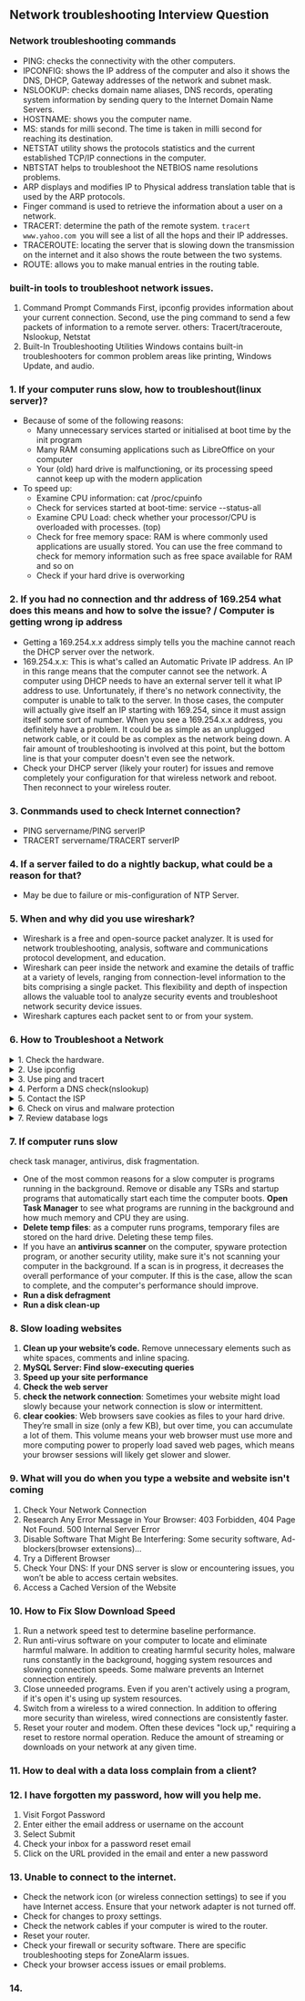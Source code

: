 ## Network troubleshooting Interview Question
### Network troubleshooting commands
* PING: checks the connectivity with the other computers.
* IPCONFIG: shows the IP address of the computer and also it shows the DNS, DHCP, Gateway addresses of the network and subnet mask.
* NSLOOKUP: checks domain name aliases, DNS records, operating system information by sending query to the Internet Domain Name Servers.
* HOSTNAME: shows you the computer name.
* MS: stands for milli second. The time is taken in milli second for reaching its destination.
* NETSTAT utility shows the protocols statistics and the current established TCP/IP connections in the computer.
* NBTSTAT helps to troubleshoot the NETBIOS name resolutions problems.
* ARP displays and modifies IP to Physical address translation table that is used by the ARP protocols.
* Finger command is used to retrieve the information about a user on a network.
* TRACERT: determine the path of the remote system. `tracert www.yahoo.com `you will see a list of all the hops and their IP addresses.
* TRACEROUTE: locating the server that is slowing down the transmission on the internet and it also shows the route between the two systems.
* ROUTE: allows you to make manual entries in the routing table.

### built-in tools to troubleshoot network issues.
1) Command Prompt Commands
First, ipconfig provides information about your current connection. Second, use the ping command to send a few packets of information to a remote server. others: Tracert/traceroute, Nslookup, Netstat
2) Built-In Troubleshooting Utilities
Windows contains built-in troubleshooters for common problem areas like printing, Windows Update, and audio. 
### 1. If your computer runs slow, how to troubleshout(linux server)?
* Because of some of the following reasons:
    * Many unnecessary services started or initialised at boot time by the init program
    * Many RAM consuming applications such as LibreOffice on your computer
    * Your (old) hard drive is malfunctioning, or its processing speed cannot keep up with the modern application
* To speed up:
    * Examine CPU information: cat /proc/cpuinfo
    * Check for services started at boot-time: service --status-all
    * Examine CPU Load: check whether your processor/CPU is overloaded with processes. (top)
    * Check for free memory space: RAM is where commonly used applications are usually stored. You can use the free command to check for memory information such as free space available for RAM and so on
    * Check if your hard drive is overworking
    
### 2. If you had no connection and thr address of 169.254 what does this means and how to solve the issue? / Computer is getting wrong ip address
* Getting a 169.254.x.x address simply tells you the machine cannot reach the DHCP server over the network.
* 169.254.x.x: This is what's called an Automatic Private IP address. An IP in this range means that the computer cannot see the network. A computer using DHCP needs to have an external server tell it what IP address to use. Unfortunately, if there's no network connectivity, the computer is unable to talk to the server. In those cases, the computer will actually give itself an IP starting with 169.254, since it must assign itself some sort of number. When you see a 169.254.x.x address, you definitely have a problem. It could be as simple as an unplugged network cable, or it could be as complex as the network being down. A fair amount of troubleshooting is involved at this point, but the bottom line is that your computer doesn't even see the network.
* Check your DHCP server (likely your router) for issues and remove completely your configuration for that wireless network and reboot.  Then reconnect to your wireless router.

### 3. Conmmands used to check Internet connection?
* PING servername/PING serverIP
* TRACERT servername/TRACERT serverIP

### 4. If a server failed to do a nightly backup, what could be a reason for that? 
* May be due to failure or mis-configuration of NTP Server.

### 5. When and why did you use wireshark?
* Wireshark is a free and open-source packet analyzer. It is used for network troubleshooting, analysis, software and communications protocol development, and education.
* Wireshark can peer inside the network and examine the details of traffic at a variety of levels, ranging from connection-level information to the bits comprising a single packet. This flexibility and depth of inspection allows the valuable tool to analyze security events and troubleshoot network security device issues.
* Wireshark captures each packet sent to or from your system.

### 6. How to Troubleshoot a Network
<details>
<summary>1. Check the hardware.</summary>
When you’re beginning the troubleshooting process, check all your hardware to make sure it’s connected properly, turned on, and working. If a cord has come loose or somebody has switched off an important router, this could be the problem behind your networking issues. There’s no point in going through the process of troubleshooting network issues if all you need to do is plug a cord in. Make sure all switches are in the correct positions and haven’t been bumped accidentally.
Next, turn the hardware off and back on again. This is the mainstay of IT troubleshooting, and while it might sound simplistic, often it really does solve the problem. Power cycling your modem, router, and PC can solve simple issues—just be sure to leave each device off for at least 60 seconds before you turn it back on.
</details>
<details>
<summary> 2. Use ipconfig</summary>
Open the command prompt and type “ipconfig” (without the quotes) into the terminal. The Default Gateway (listed last) is your router’s IP. Your computer’s IP address is the number next to “IP Address.” If your computer’s IP address starts with 169, the computer is not receiving a valid IP address. If it starts with anything other than 169, your computer is being allocated a valid IP address from your router.
Try typing in “ipconfig /release” followed by “ipconfig /renew” to get rid of your current IP address and request a new one. This will in some cases solve the problem. If you still can’t get a valid IP from your router, try plugging your computer straight into the modem using an ethernet cable. If it works, the problem lies with the router.
</details>
<details>
<summary> 3. Use ping and tracert</summary>
If your router is working fine, and you have an IP address starting with something other than 169, the problem’s most likely located between your router and the internet. At this point, it’s time to use the ping tool. Try sending a ping to a well-known, large server, such as Google, to see if it can connect with your router. You can ping Google DNS servers by opening the command prompt and typing “ping 8.8.8.8”; you can also add “-t” to the end (ping 8.8.8.8 -t) to get it to keep pinging the servers while you troubleshoot. If the pings fail to send, the command prompt will return basic information about the issue.
You can use the tracert command to do the same thing, by typing “tracert 8.8.8.8”; this will show you each step, or “hop,” between your router and the Google DNS servers. You can see where along the pathway the error is arising. If the error comes up early along the pathway, the issue is more likely somewhere in your local network.
</details>
<details>
<summary> 4. Perform a DNS check(nslookup)</summary>
Use the command “nslookup” to determine whether there’s a problem with the server you’re trying to connect to. If you perform a DNS check on, for example, google.com and receive results such as “Timed Out,” “Server Failure,” “Refused,” “No Response from Server,” or “Network Is Unreachable,” it may indicate the problem originates in the DNS server for your destination. (You can also use nslookup to check your own DNS server.)
</details>
<details>
<summary> 5. Contact the ISP</summary>
 If all of the above turn up no problems, try contacting your internet service provider to see if they’re having issues. You can also look up outage maps and related information on a smartphone to see if others in your area are having the same problem.
</details>
<details>
<summary> 6. Check on virus and malware protection</summary>
make sure your virus and malware tools are running correctly
</details>
<details>
<summary> 7. Review database logs</summary>
Review all your database logs to make sure the databases are functioning as expected.
</details>

### 7. If computer runs slow
check task manager, antivirus, disk fragmentation. 
* One of the most common reasons for a slow computer is programs running in the background. Remove or disable any TSRs and startup programs that automatically start each time the computer boots. **Open Task Manager** to see what programs are running in the background and how much memory and CPU they are using.
* **Delete temp files**: as a computer runs programs, temporary files are stored on the hard drive. Deleting these temp files.
* If you have an **antivirus scanner** on the computer, spyware protection program, or another security utility, make sure it's not scanning your computer in the background. If a scan is in progress, it decreases the overall performance of your computer. If this is the case, allow the scan to complete, and the computer's performance should improve.
* **Run a disk defragment**
* **Run a disk clean-up**

### 8. Slow loading websites
1) **Clean up your website’s code.** Remove unnecessary elements such as white spaces, comments and inline spacing.
2) **MySQL Server: Find slow-executing queries**
3) **Speed up your site performance**
4) **Check the web server**
5) **check the network connection**: Sometimes your website might load slowly because your network connection is slow or intermittent.
6) **clear cookies**: Web browsers save cookies as files to your hard drive. They’re small in size (only a few KB), but over time, you can accumulate a lot of them. This volume means your web browser must use more and more computing power to properly load saved web pages, which means your browser sessions will likely get slower and slower.

### 9. What will you do when you type a website and website isn't coming
1) Check Your Network Connection
2) Research Any Error Message in Your Browser: 403 Forbidden, 404 Page Not Found. 500 Internal Server Error
3) Disable Software That Might Be Interfering: Some security software, Ad-blockers(browser extensions)...
4) Try a Different Browser
5) Check Your DNS: If your DNS server is slow or encountering issues, you won’t be able to access certain websites.
6) Access a Cached Version of the Website

### 10. How to Fix Slow Download Speed
1) Run a network speed test to determine baseline performance.
2) Run anti-virus software on your computer to locate and eliminate harmful malware. In addition to creating harmful security holes, malware runs constantly in the background, hogging system resources and slowing connection speeds. Some malware prevents an Internet connection entirely.
3) Close unneeded programs. Even if you aren't actively using a program, if it's open it's using up system resources.
4) Switch from a wireless to a wired connection. In addition to offering more security than wireless, wired connections are consistently faster. 
5) Reset your router and modem. Often these devices "lock up," requiring a reset to restore normal operation. Reduce the amount of streaming or downloads on your network at any given time.

### 11. How to deal with a data loss complain from a client?

### 12. I have forgotten my password, how will you help me.
1) Visit Forgot Password 
2) Enter either the email address or username on the account
3) Select Submit
4) Check your inbox for a password reset email 
5) Click on the URL provided in the email and enter a new password 

### 13. Unable to connect to the internet. 
[](https://www.russharvey.bc.ca/resources/internet.html)
* Check the network icon (or wireless connection settings) to see if you have Internet access. Ensure that your network adapter is not turned off.
* Check for changes to proxy settings.
* Check the network cables if your computer is wired to the router.
* Reset your router.
* Check your firewall or security software. There are specific troubleshooting steps for ZoneAlarm issues.
* Check your browser access issues or email problems.

### 14. 
